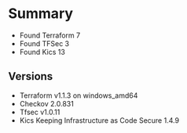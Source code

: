 # Summary

- Found Terraform 7
- Found TFSec 3
- Found Kics 13

## Versions

- Terraform v1.1.3 on windows_amd64
- Checkov 2.0.831
- Tfsec v1.0.11
- Kics Keeping Infrastructure as Code Secure 1.4.9
